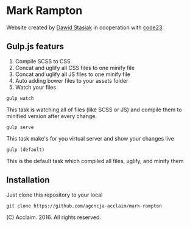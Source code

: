 # Mark Rampton

Website created by [Dawid Stasiak](https://dawidstasiak.pl/en) in cooperation with [code23](http://code23.com).

## Gulp.js featurs

1. Compile SCSS to CSS
2. Concat and uglify all CSS files to one minify file
3. Concat and uglify all JS files to one minify file
4. Auto adding bower files to your assets folder
5. Watch your files

```gulp watch```

This task is watching all of files (like SCSS or JS) and compile them to minified version after every change.

```gulp serve```

This task make's for you virtual server and show your changes live

```gulp (default)```

This is the default task which compiled all files, uglify, and minify them

## Installation

Just clone this repository to your local

```git clone https://github.com/agencja-acclaim/mark-rampton```

(C) Acclaim. 2016. All rights reserved.